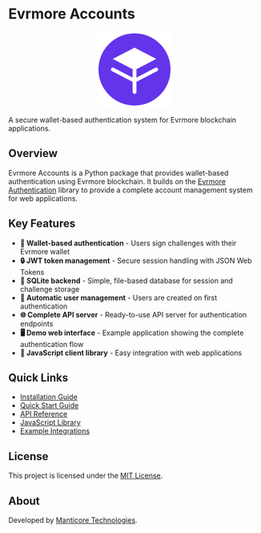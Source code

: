 # Evrmore Accounts

<div align="center">
  <img src="../evrmore_accounts/static/evrmore-logo.svg" alt="Evrmore Accounts" width="150">
</div>

A secure wallet-based authentication system for Evrmore blockchain applications.

## Overview

Evrmore Accounts is a Python package that provides wallet-based authentication using Evrmore blockchain. It builds on the [Evrmore Authentication](https://github.com/manticoretechnologies/evrmore-authentication) library to provide a complete account management system for web applications.

## Key Features

- **🔑 Wallet-based authentication** - Users sign challenges with their Evrmore wallet
- **🔒 JWT token management** - Secure session handling with JSON Web Tokens
- **📁 SQLite backend** - Simple, file-based database for session and challenge storage
- **👤 Automatic user management** - Users are created on first authentication
- **🌐 Complete API server** - Ready-to-use API server for authentication endpoints
- **🖥️ Demo web interface** - Example application showing the complete authentication flow
- **📱 JavaScript client library** - Easy integration with web applications

## Quick Links

- [Installation Guide](guide/installation.md)
- [Quick Start Guide](guide/quickstart.md)
- [API Reference](api/backend.md)
- [JavaScript Library](api/javascript.md)
- [Example Integrations](examples/basic.md)

## License

This project is licensed under the [MIT License](about/license.md).

## About

Developed by [Manticore Technologies](https://manticore.technology). 